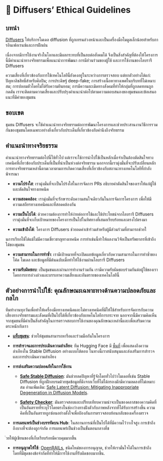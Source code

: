 # 🧨 Diffusers’ Ethical Guidelines

## บทนำ

[Diffusers](https://huggingface.co/docs/diffusers/index) ให้บริการโมเดล diffusion ที่ถูกเทรนล่วงหน้าและเป็นเครื่องมือโมดูลเล็กน้อยสำหรับการอินเฟอเรนซ์และการฝึกฝน

เนื่องจากมีการใช้งานจริงในโลกและมีผลกระทบที่เป็นลบต่อสังคมได้ จึงเป็นสิ่งสำคัญที่ต้องให้โครงการนี้มีคำแนะนำทางจริยธรรมเพื่อแนะนำการพัฒนา การมีส่วนร่วมของผู้ใช้ และการใช้งานของไลบรารี Diffusers

ความเสี่ยงที่เกี่ยวข้องกับการใช้เทคโนโลยีนี้ยังคงอยู่ในระหว่างการตรวจสอบ แต่ยกตัวอย่างได้แก่: ปัญหาลิขสิทธิ์สำหรับศิลปิน; การประดิษฐ์ deep-fake; การสร้างเนื้อหาทางเพศในบริบทที่ไม่เหมาะสม; การปลอมตัวโดยไม่ได้รับความยินยอม; การมีความละเมิดทางสังคมที่ทำให้กลุ่มที่ถูกลดทอนถูกกดดัน
เราจะติดตามความเสี่ยงและปรับปรุงคำแนะนำต่อไปตามความตอบสนองของชุมชนและข้อเสนอแนะที่มีค่าของชุมชน

## ขอบเขต

ชุมชน Diffusers จะใช้คำแนะนำทางจริยธรรมต่อการพัฒนาโครงการและช่วยประสานงานวิธีการรวมกันของชุมชนโดยเฉพาะอย่างยิ่งเกี่ยวกับประเด็นที่เกี่ยวข้องกับคำนึงถึงจริยธรรม

## คำแนะนำทางจริยธรรม

คำแนะนำทางจริยธรรมต่อไปนี้ใช้ทั่วไป แต่เราจะใช้การนำไปใช้เป็นหลักเมื่อจำเป็นต้องตัดสินใจทางเทคนิคที่เกี่ยวข้องกับประเด็นที่เป็นที่น่าเป็นห่วงต่อจริยธรรม นอกจากนี้เรามุ่งมั่นที่จะปรับเปลี่ยนหลักการทางจริยธรรมเหล่านี้ตามเวลาตามการเกิดความเสี่ยงที่เกี่ยวข้องกับสถานะทางเทคโนโลยีที่กำลังพิจารณา

- **ความโปร่งใส**: เรามุ่งมั่นที่จะเป็นโปร่งใสในการจัดการ PRs อธิบายคำตัดสินใจของเราให้แก่ผู้ใช้ และตัดสินใจทางเทคนิค

- **ความสอดคล้อง**: เรามุ่งมั่นที่จะรักษาระดับความสนใจเดียวกันในการจัดการโครงการ เพื่อให้มีความเสถียรทางเทคนิคและที่สอดคล้องกัน

- **ความเป็นไปได้**: ด้วยความต้องการทำให้ง่ายต่อการใช้และใช้ประโยชน์จากไลบรารี Diffusers เรามุ่งมั่นที่จะเก็บเป้าหมายของโครงการเป็นไปในทิศทางที่เสมอเรียบร้อยและตรงไปตรงมา

- **ความเข้าถึงได้**: โครงการ Diffusers ช่วยลดค่าเข้าร่วมสำหรับผู้มีส่วนร่วมที่สามารถช่วยใ

นการเรียกใช้ได้แม้ไม่มีความเชี่ยวชาญทางเทคนิค การทำเช่นนี้ทำให้ผลงานวิจัยเป็นทรัพยากรที่เข้าถึงได้ของชุมชน

- **ความสามารถในการทำซ้ำ**: เรามีเป้าหมายที่จะเปิดเผยข้อมูลเกี่ยวกับความสามารถในการทำซ้ำของโค้ด โมเดล และข้อมูลที่มีต้นฉบับเมื่อทำให้ใช้งานผ่านไลบรารี Diffusers

- **ความรับผิดชอบ**: เป็นชุมชนและผ่านการทำงานร่วมกัน เรามีความรับผิดชอบร่วมกันต่อผู้ใช้ของเราโดยการการล่วงล่วงและบรรเทาความเสี่ยงและอันตรายของเทคโนโลยีนี้

## ตัวอย่างการนำไปใช้: คุณลักษณะเฉพาะทางด้านความปลอดภัยและกลไก

ทีมทำงานทุกวันเพื่อทำให้เครื่องมือทางเทคนิคและไม่ทางเทคนิคที่มีให้ใช้สำหรับการจัดการกับความเสี่ยงทางจริยธรรมและสังคมที่เป็นไปได้ที่เกี่ยวข้องกับเทคโนโลยีการกระจาย นอกจากนี้มีความคิดเห็นจากชุมชนที่มีค่าเป็นสิ่งสำคัญในการตรวจสอบการใช้งานของคุณลักษณะเหล่านี้และเพื่อเสริมความตระหนักกับเรา

- [**แท็บชุมชน**](https://huggingface.co/docs/hub/repositories-pull-requests-discussions): ช่วยให้ชุมชนสามารถหารือและร่วมมือกันในโครงการ

- **การสำรวจและการประเมินความลำเอียง**: ทีม Hugging Face มี [พื้นที่](https://huggingface.co/spaces/society-ethics/DiffusionBiasExplorer) เพื่อแสดงถึงความลำเอียงใน Stable Diffusion อย่างแบบโต้ตอบ ในทางนี้เราสนับสนุนและส่งเสริมการสำรวจและการประเมินความลำเอียง

- **การส่งเสริมความปลอดภัยในการใช้งาน**

  - [**Safe Stable Diffusion**](https://huggingface.co/docs/diffusers/main/en/api/pipelines/stable_diffusion_safe): มันช่วยลดปัญหาที่รู้จักโดยทั่วไปว่าโมเดลที่เช่น Stable Diffusion ที่ถูกฝึกอบรมด้วยชุดข้อมูลที่ดึงจากเว็บที่ไม่ได้กรองมักมีความลดลงที่ไม่เหมาะสม  อ่านเพิ่มเติม: [Safe Latent Diffusion: Mitigating Inappropriate Degeneration in Diffusion Models](https://arxiv.org/abs/2211.05105).

  - [**Safety Checker**](https://github.com/huggingface/diffusers/blob/main/src/diffusers/pipelines/stable_diffusion/safety_checker.py): มันตรวจสอบและเปรียบเทียบความน่าจะเป็นของคลาสของความคิดที่เป็นอันตรายที่ระบุไว้โดยตรงในช่องว่างทางฝังตัวกับภาพหลังจากที่ได้รับการสร้างขึ้น ความคิดที่เป็นอันตรายถูกซ่อนอย่างตั้งใจเพื่อป้องกันการตรวจสอบย้อนกลับของเครื่องตรวจ

- **การเผยแพร่เป็นช่วงบรรทัดบน Hub**: ในสถานการณ์ที่เป็นไปได้ที่มีความไว้วางใจสูง การเข้าถึงถึงบางที่จะต้องถูกจำกัด การเผยแพร่เป็นช่วงเป็นขั้นตอนกลางที่ช

่วยให้ผู้เขียนของที่เก็บเรียบร้อยมีควบคุมมากขึ้น

- **การอนุญาตให้ใช้**: [OpenRAILs](https://huggingface.co/blog/open_rail), ชนิดใหม่ของการอนุญาต, ช่วยให้เรามั่นใจได้ในการเข้าถึงโดยที่มีชุดของข้อจำกัดที่ทำให้มีการใช้งานที่รับผิดชอบมากขึ้น.